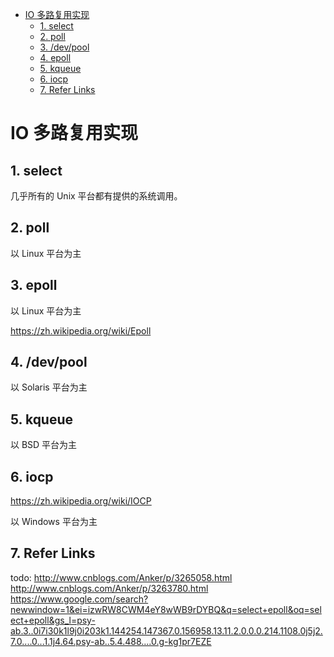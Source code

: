 - [IO 多路复用实现](#io)
    - [1. select](#1-select)
    - [2. poll](#2-poll)
    - [3. /dev/pool](#3--dev-pool)
    - [4. epoll](#4-epoll)
    - [5. kqueue](#5-kqueue)
    - [6. iocp](#6-iocp)
    - [7. Refer Links](#7-refer-links)

# IO 多路复用实现

## 1. select

几乎所有的 Unix 平台都有提供的系统调用。

## 2. poll

以 Linux 平台为主

## 3. epoll

以 Linux 平台为主

https://zh.wikipedia.org/wiki/Epoll

## 4. /dev/pool

以 Solaris 平台为主

## 5. kqueue

以 BSD 平台为主

## 6. iocp

https://zh.wikipedia.org/wiki/IOCP

以 Windows 平台为主

## 7. Refer Links

todo:
http://www.cnblogs.com/Anker/p/3265058.html
http://www.cnblogs.com/Anker/p/3263780.html
https://www.google.com/search?newwindow=1&ei=izwRW8CWM4eY8wWB9rDYBQ&q=select+epoll&oq=select+epoll&gs_l=psy-ab.3..0i7i30k1l9j0i203k1.144254.147367.0.156958.13.11.2.0.0.0.214.1108.0j5j2.7.0....0...1.1j4.64.psy-ab..5.4.488....0.g-kg1pr7EZE
